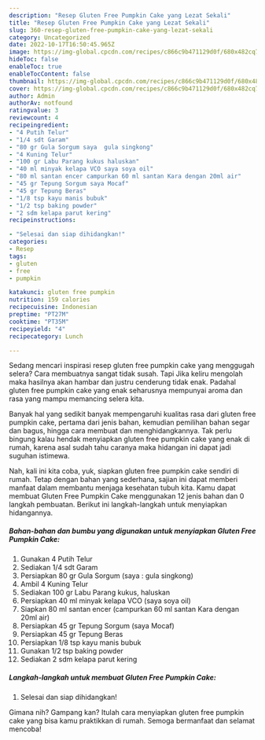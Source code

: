 ```yaml
---
description: "Resep Gluten Free Pumpkin Cake yang Lezat Sekali"
title: "Resep Gluten Free Pumpkin Cake yang Lezat Sekali"
slug: 360-resep-gluten-free-pumpkin-cake-yang-lezat-sekali
category: Uncategorized
date: 2022-10-17T16:50:45.965Z
image: https://img-global.cpcdn.com/recipes/c866c9b471129d0f/680x482cq70/gluten-free-pumpkin-cake-foto-resep-utama.jpg
hideToc: false
enableToc: true
enableTocContent: false
thumbnail: https://img-global.cpcdn.com/recipes/c866c9b471129d0f/680x482cq70/gluten-free-pumpkin-cake-foto-resep-utama.jpg
cover: https://img-global.cpcdn.com/recipes/c866c9b471129d0f/680x482cq70/gluten-free-pumpkin-cake-foto-resep-utama.jpg
author: Admin
authorAv: notfound
ratingvalue: 3
reviewcount: 4
recipeingredient:
- "4 Putih Telur"
- "1/4 sdt Garam"
- "80 gr Gula Sorgum saya  gula singkong"
- "4 Kuning Telur"
- "100 gr Labu Parang kukus haluskan"
- "40 ml minyak kelapa VCO saya soya oil"
- "80 ml santan encer campurkan 60 ml santan Kara dengan 20ml air"
- "45 gr Tepung Sorgum saya Mocaf"
- "45 gr Tepung Beras"
- "1/8 tsp kayu manis bubuk"
- "1/2 tsp baking powder"
- "2 sdm kelapa parut kering"
recipeinstructions:

- "Selesai dan siap dihidangkan!"
categories:
- Resep
tags:
- gluten
- free
- pumpkin

katakunci: gluten free pumpkin 
nutrition: 159 calories
recipecuisine: Indonesian
preptime: "PT27M"
cooktime: "PT35M"
recipeyield: "4"
recipecategory: Lunch

---
```



Sedang mencari inspirasi resep gluten free pumpkin cake yang menggugah selera? Cara membuatnya sangat tidak susah. Tapi Jika keliru mengolah maka hasilnya akan hambar dan justru cenderung tidak enak. Padahal gluten free pumpkin cake yang enak seharusnya mempunyai aroma dan rasa yang mampu memancing selera kita.


Banyak hal yang sedikit banyak mempengaruhi kualitas rasa dari gluten free pumpkin cake, pertama dari jenis bahan, kemudian pemilihan bahan segar dan bagus, hingga cara membuat dan menghidangkannya. Tak perlu bingung kalau hendak menyiapkan gluten free pumpkin cake yang enak di rumah, karena asal sudah tahu caranya maka hidangan ini dapat jadi suguhan istimewa.




Nah, kali ini kita coba, yuk, siapkan gluten free pumpkin cake sendiri di rumah. Tetap dengan bahan yang sederhana, sajian ini dapat memberi manfaat dalam membantu menjaga kesehatan tubuh kita. Kamu dapat membuat Gluten Free Pumpkin Cake menggunakan 12 jenis bahan dan 0 langkah pembuatan. Berikut ini langkah-langkah untuk menyiapkan hidangannya.

<!--inarticleads1-->

##### Bahan-bahan dan bumbu yang digunakan untuk menyiapkan Gluten Free Pumpkin Cake:

1. Gunakan 4 Putih Telur
1. Sediakan 1/4 sdt Garam
1. Persiapkan 80 gr Gula Sorgum (saya : gula singkong)
1. Ambil 4 Kuning Telur
1. Sediakan 100 gr Labu Parang kukus, haluskan
1. Persiapkan 40 ml minyak kelapa VCO (saya soya oil)
1. Siapkan 80 ml santan encer (campurkan 60 ml santan Kara dengan 20ml air)
1. Persiapkan 45 gr Tepung Sorgum (saya Mocaf)
1. Persiapkan 45 gr Tepung Beras
1. Persiapkan 1/8 tsp kayu manis bubuk
1. Gunakan 1/2 tsp baking powder
1. Sediakan 2 sdm kelapa parut kering




<!--inarticleads2-->

##### Langkah-langkah untuk membuat Gluten Free Pumpkin Cake:


1. Selesai dan siap dihidangkan!



Gimana nih? Gampang kan? Itulah cara menyiapkan gluten free pumpkin cake yang bisa kamu praktikkan di rumah. Semoga bermanfaat dan selamat mencoba!
